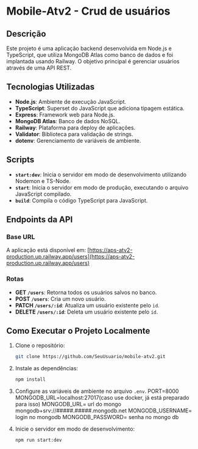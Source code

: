
# Mobile-Atv2 - Crud de usuários

## Descrição

Este projeto é uma aplicação backend desenvolvida em Node.js e TypeScript, que utiliza MongoDB Atlas como banco de dados e foi implantada usando Railway. O objetivo principal é gerenciar usuários através de uma API REST.

## Tecnologias Utilizadas

- **Node.js**: Ambiente de execução JavaScript.
- **TypeScript**: Superset do JavaScript que adiciona tipagem estática.
- **Express**: Framework web para Node.js.
- **MongoDB Atlas**: Banco de dados NoSQL.
- **Railway**: Plataforma para deploy de aplicações.
- **Validator**: Biblioteca para validação de strings.
- **dotenv**: Gerenciamento de variáveis de ambiente.

## Scripts

- **`start:dev`**: Inicia o servidor em modo de desenvolvimento utilizando Nodemon e TS-Node.
- **`start`**: Inicia o servidor em modo de produção, executando o arquivo JavaScript compilado.
- **`build`**: Compila o código TypeScript para JavaScript.

## Endpoints da API

### Base URL

A aplicação está disponível em: [https://aps-atv2-production.up.railway.app/users](https://aps-atv2-production.up.railway.app/users)

### Rotas

- **GET `/users`**: Retorna todos os usuários salvos no banco.
- **POST `/users`**: Cria um novo usuário.
- **PATCH `/users/:id`**: Atualiza um usuário existente pelo `id`.
- **DELETE `/users/:id`**: Deleta um usuário existente pelo `id`.

## Como Executar o Projeto Localmente

1. Clone o repositório:
   ```bash
   git clone https://github.com/SeuUsuario/mobile-atv2.git
   ```

2. Instale as dependências:
   ```bash
   npm install
   ```

3. Configure as variáveis de ambiente no arquivo `.env`. 
PORT=8000 
MONGODB_URL=localhost:27017(caso use docker, já está preparado para isso)
MONGODB_URL= url do mongo mongodb+srv://#####.#####.mongodb.net
MONGODB_USERNAME= login no mongodb
MONGODB_PASSWORD= senha no mongo db

4. Inicie o servidor em modo de desenvolvimento:
   ```bash
   npm run start:dev
   ```

